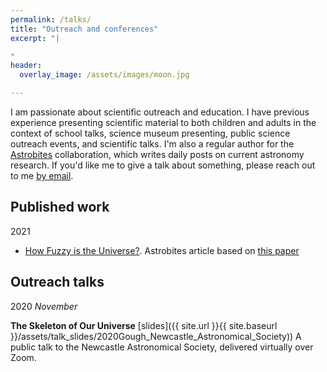 ```yaml
---
permalink: /talks/
title: "Outreach and conferences"
excerpt: "|

"
header:
  overlay_image: /assets/images/moon.jpg

---
```

I am passionate about scientific outreach and education. I have previous experience presenting scientific material to both children and adults in the context of school talks, science museum presenting, public science outreach events, and scientific talks. I'm also a regular author for the [Astrobites](https://astrobites.org/) collaboration, which writes daily posts on current astronomy research. If you'd like me to give a talk about something, please reach out to me [by email](mailto:a.gough2@ncl.ac.uk).

## Published work
2021
* [How Fuzzy is the Universe?](https://astrobites.org/2021/01/23/fdm-from-21cm/). Astrobites article based on [this paper](https://arxiv.org/abs/1812.09760)

## Outreach talks
2020
*November*

**The Skeleton of Our Universe** [slides]({{ site.url }}{{ site.baseurl }}/assets/talk_slides/2020Gough_Newcastle_Astronomical_Society))
A public talk to the Newcastle Astronomical Society, delivered virtually over Zoom.
